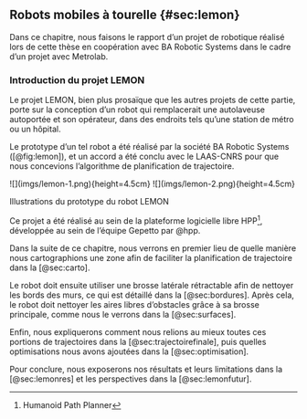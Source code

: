 ## Robots mobiles à tourelle {#sec:lemon}

Dans ce chapitre, nous faisons le rapport d’un projet de robotique réalisé lors de cette thèse en coopération avec
BA Robotic Systems dans le cadre d’un projet avec Metrolab.

### Introduction du projet LEMON

Le projet LEMON, bien plus prosaïque que les autres projets de cette partie, porte sur la conception d’un robot qui
remplacerait une autolaveuse autoportée et son opérateur, dans des endroits tels qu’une station de métro ou un hôpital.

Le prototype d’un tel robot a été réalisé par la société BA Robotic Systems ([@fig:lemon]), et un accord a été conclu
avec le LAAS-CNRS pour que nous concevions l’algorithme de planification de trajectoire.

<div id="fig:lemon">
![](imgs/lemon-1.png){height=4.5cm}
![](imgs/lemon-2.png){height=4.5cm}

Illustrations du prototype du robot LEMON
</div>

Ce projet a été réalisé au sein de la plateforme logicielle libre HPP[^7], développée au sein de l’équipe Gepetto par
@hpp.

[^7]: Humanoid Path Planner

Dans la suite de ce chapitre, nous verrons en premier lieu de quelle manière nous cartographions une zone afin de
faciliter la planification de trajectoire dans la [@sec:carto].

Le robot doit ensuite utiliser une brosse latérale rétractable afin de nettoyer les bords des murs, ce qui est détaillé
dans la [@sec:bordures]. Après cela, le robot doit nettoyer les aires libres d’obstacles grâce à sa brosse principale,
comme nous le verrons dans la [@sec:surfaces].

Enfin, nous expliquerons comment nous relions au mieux toutes ces portions de trajectoires dans la
[@sec:trajectoirefinale], puis quelles optimisations nous avons ajoutées dans la [@sec:optimisation].

Pour conclure, nous exposerons nos résultats et leurs limitations dans la [@sec:lemonres] et les perspectives dans la
[@sec:lemonfutur].
